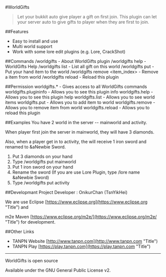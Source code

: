 #WorldGifts
> Let your bukkit auto give player a gift on first join.
This plugin can let your server auto to give gifts to player when they are first to join.

##Features
* Easy to install and use
* Multi world support
* Work with some lore edit plugins (e.g. Lore, CrackShot)

##Commands
    /worldgifts - About WorldGifts plugin
    /worldgifts help - WorldGifts Help
    /worldgifts list <world> - List all gift on this world
    /worldgifts put <world> - Put your hand item to the world
    /worldgifts remove <world> <item_index> - Remove a item from world
    /worldgifts reload - Reload this plugin
    
##Permission
    worldgifts.* - Gives access to all WorldGifts commands
    worldgifts.plugininfo - Allows you to see this plugin info
    worldgifts.help - Allows you to see this plugin help
    worldgifts.list - Allows you to see world items
    worldgifts.put - Allows you to add item to world
    worldgifts.remove - Allows you to remove item from world
    worldgifts.reload - Allows you to reload this plugin
    
##Examples
You have 2 world in the server -- mainworld and activity.

When player first join the server in mainworld, they will have 3 diamonds.

Also, when a player get in to activity, the will receive 1 iron sword and renamed to &aNewbie Sword.

1. Put 3 diamonds on your hand
2. Type /worldgifts put mainworld
3. Put 1 iron sword on your hand
4. Rename the sword (If you are use Lore Plugin, type /lore name &aNewbie Sword)
5. Type /worldgifts put activity

##Developmant
Project Developer : OnikurChan (TsnYikHei)

We are use Eclipse [https://www.eclipse.org](https://www.eclipse.org "Title") and

m2e Maven [https://www.eclipse.org/m2e/](https://www.eclipse.org/m2e/ "Title") for development.

##Other Links
* TANPN Website [http://www.tanpn.com](http://www.tanpn.com "Title")
* TANPN Play [https://play.tanpn.com](https://play.tanpn.com "Title")

- - -
WorldGifts is open source

Available under the GNU General Public License v2.